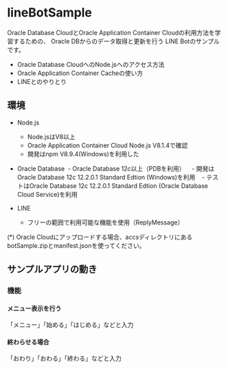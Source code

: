 # lineBotSample

Oracle Database CloudとOracle Application Container Cloudの利用方法を学習するための、
Oracle DBからのデータ取得と更新を行う LINE Botのサンプルです。
- Oracle Database CloudへのNode.jsへのアクセス方法
- Oracle Application Container Cacheの使い方
- LINEとのやりとり

## 環境
- Node.js
  - Node.jsはV8以上
  - Oracle Application Container Cloud Node.js V8.1.4で確認
  - 開発はnpm V8.9.4(Windows)を利用した
- Oracle Database
  - Oracle Database 12c以上（PDBを利用）
    - 開発はOracle Database 12c 12.2.0.1 Standard Edtion (Windows)を利用
    - テストはOracle Database 12c 12.2.0.1 Standard Edtion (Oracle Database Cloud Service)を利用

- LINE
  - フリーの範囲で利用可能な機能を使用（ReplyMessage）
  
(*) Oracle Cloudにアップロードする場合、accsディレクトリにある botSample.zipとmanifest.jsonを使ってください。

## サンプルアプリの動き

### 機能

#### メニュー表示を行う
「メニュー」「始める」「はじめる」などと入力

#### 終わらせる場合
「おわり」「おわる」「終わる」などと入力




